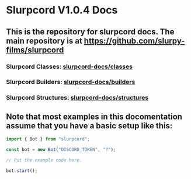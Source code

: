 # Slurpcord V1.0.4 Docs

## This is the repository for slurpcord docs. The main repository is at https://github.com/slurpy-films/slurpcord

### Slurpcord Classes: [slurpcord-docs/classes](https://github.com/slurpy-films/slurpcord-docs/tree/master/classes)
### Slurpcord Builders: [slurpcord-docs/builders](https://github.com/slurpy-films/slurpcord-docs/tree/master/builders)
### Slurpcord Structures: [slurpcord-docs/structures](https://github.com/slurpy-films/slurpcord-docs/tree/master/structures)

## Note that most examples in this docomentation assume that you have a basic setup like this: 
```javascript
import { Bot } from "slurpcord";

const bot = new Bot("DISCORD_TOKEN", "?");

// Put the example code here.

bot.start();
```